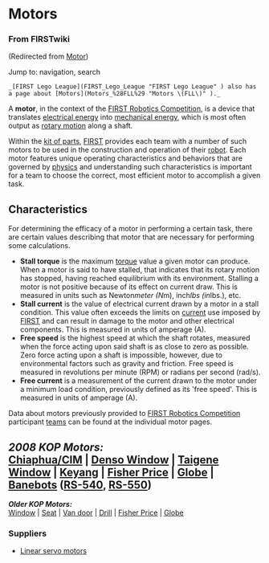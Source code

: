 

# Motors

### From FIRSTwiki

(Redirected from [Motor](/index.php?title=Motor&redirect=no "Motor" ))

Jump to: navigation, search

    _[FIRST Lego League](FIRST_Lego_League "FIRST Lego League" ) also has a page about [Motors](Motors_%28FLL%29 "Motors \(FLL\)" )._

  
A **motor**, in the context of the [FIRST Robotics
Competition](FIRST_Robotics_Competition "FIRST Robotics
Competition" ), is a device that translates [electrical
energy](http://www.wikipedia.org/wiki/Electricity "wikipedia:Electricity" )
into [mechanical energy](http://www.wikipedia.org/wiki/Mechanical_engergy
"wikipedia:Mechanical_engergy" ), which is most often output as [rotary
motion](http://www.wikipedia.org/wiki/rotation "wikipedia:rotation" ) along a
shaft.

Within the [kit of parts](Kit_of_parts "Kit of parts" ),
[FIRST](FIRST "FIRST" ) provides each team with a number of such
motors to be used in the construction and operation of their
[robot](Robot "Robot" ). Each motor features unique operating
characteristics and behaviors that are governed by
[physics](Physics "Physics" ) and understanding such
characteristics is important for a team to choose the correct, most efficient
motor to accomplish a given task.


##  Characteristics

For determining the efficacy of a motor in performing a certain task, there
are certain values describing that motor that are necessary for performing
some calculations.

  * **Stall torque** is the maximum [torque](Torque "Torque" ) value a given motor can produce. When a motor is said to have stalled, that indicates that its rotary motion has stopped, having reached equilibrium with its environment. Stalling a motor is not positive because of its effect on current draw. This is measured in units such as Newton*meter (N*m), inch*lbs (in*lbs.), etc. 
  * **Stall current** is the value of electrical current drawn by a motor in a stall condition. This value often exceeds the limits on [current](http://www.wikipedia.org/wiki/Electric_current "wikipedia:Electric_current" ) use imposed by [FIRST](FIRST "FIRST" ) and can result in damage to the motor and other electrical components. This is measured in units of amperage (A). 
  * **Free speed** is the highest speed at which the shaft rotates, measured when the force acting upon said shaft is as close to zero as possible. Zero force acting upon a shaft is impossible, however, due to environmental factors such as gravity and friction. Free speed is measured in revolutions per minute (RPM) or radians per second (rad/s). 
  * **Free current** is a measurement of the current drawn to the motor under a minimum load condition, previously defined as its 'free speed'. This is measured in units of amperage (A). 

Data about motors previously provided to [FIRST Robotics
Competition](FIRST_Robotics_Competition "FIRST Robotics
Competition" ) participant [teams](Team "Team" ) can be found at
the individual motor pages.

_**2008 KOP Motors:**_  
[Chiaphua/CIM](CIM_motor "CIM motor" ) | [Denso
Window](Denso_window_motor "Denso window motor" ) | [Taigene
Window](/index.php?title=Taigene_window_motor&action=edit "Taigene window
motor" ) | [Keyang](/index.php?title=Keyang_motor&action=edit "Keyang motor" )
| [Fisher Price](Fisher_Price_motor "Fisher Price motor" ) |
[Globe](Globe_motor "Globe motor" ) |
[Banebots](Banebots_motor "Banebots motor" )
([RS-540](/index.php?title=RS-540_Banebots_motor&action=edit "RS-540 Banebots
motor" ), [RS-550](RS-550_Banebots_motor "RS-550 Banebots motor" ))  
---  
_**Older KOP Motors:**_  
[Window](Window_motor "Window motor" ) |
[Seat](/index.php?title=Seat_motor&action=edit "Seat motor" ) | [Van
door](Van_door_motor "Van door motor" ) |
[Drill](Drill_motor "Drill motor" ) | [Fisher
Price](Fisher_Price_motor "Fisher Price motor" ) |
[Globe](Globe_motor "Globe motor" )  
  

### Suppliers

  * [Linear servo motors](http://www.intellidrives.com "http://www.intellidrives.com" )

